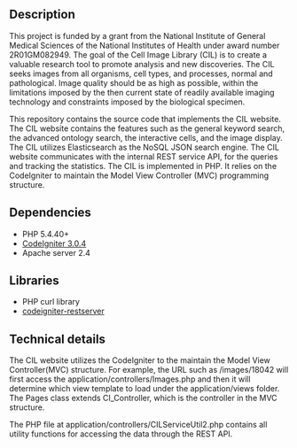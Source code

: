 ## Description
This project is funded by a grant from the National Institute of General Medical Sciences of the National Institutes of 
Health under award number 2R01GM082949. The goal of the Cell Image Library (CIL) is to create a valuable research tool 
to promote analysis and new discoveries. The CIL seeks images from all organisms, cell types, and processes, normal 
and pathological. Image quality should be as high as possible, within the limitations imposed by the then current state of readily available imaging technology 
and constraints imposed by the biological specimen.

This repository contains the source code that implements the CIL website. The CIL website contains the features
such as the general keyword search, the advanced ontology search, the interactive cells, and the image display. The CIL
utilizes Elasticsearch as the NoSQL JSON search engine.  The CIL website communicates with the internal REST service API,
for the queries and tracking the statistics. The CIL is implemented in PHP. It relies on the CodeIgniter to maintain 
the Model View Controller (MVC) programming structure.

## Dependencies
* PHP 5.4.40+
* [CodeIgniter 3.0.4](https://www.codeigniter.com/)
* Apache server 2.4


## Libraries
* PHP curl library
* [codeigniter-restserver](https://github.com/chriskacerguis/codeigniter-restserver)


## Technical details
The CIL website utilizes the CodeIgniter to the maintain the Model View Controller(MVC) structure. For example, 
the URL such as /images/18042 will first access the application/controllers/Images.php and then it will determine which
view template to load under the application/views folder. The Pages class extends CI_Controller, which is the controller 
in the MVC structure. 

The PHP file at application/controllers/CILServiceUtil2.php contains all utility functions for accessing the data through the REST API.
